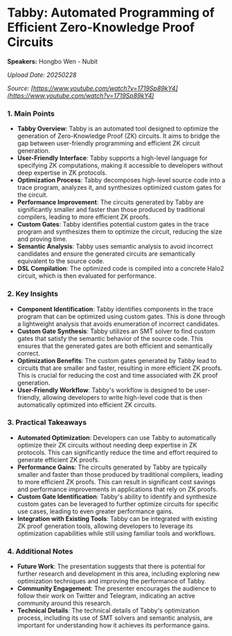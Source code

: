 # Tabby: Automated Programming of Efficient Zero-Knowledge Proof Circuits

**Speakers:** Hongbo Wen - Nubit


*Upload Date: 20250228*

*Source: [https://www.youtube.com/watch?v=1719Sp89kY4](https://www.youtube.com/watch?v=1719Sp89kY4)*

### 1. Main Points

- **Tabby Overview**: Tabby is an automated tool designed to optimize the generation of Zero-Knowledge Proof (ZK) circuits. It aims to bridge the gap between user-friendly programming and efficient ZK circuit generation.
- **User-Friendly Interface**: Tabby supports a high-level language for specifying ZK computations, making it accessible to developers without deep expertise in ZK protocols.
- **Optimization Process**: Tabby decomposes high-level source code into a trace program, analyzes it, and synthesizes optimized custom gates for the circuit.
- **Performance Improvement**: The circuits generated by Tabby are significantly smaller and faster than those produced by traditional compilers, leading to more efficient ZK proofs.
- **Custom Gates**: Tabby identifies potential custom gates in the trace program and synthesizes them to optimize the circuit, reducing the size and proving time.
- **Semantic Analysis**: Tabby uses semantic analysis to avoid incorrect candidates and ensure the generated circuits are semantically equivalent to the source code.
- **DSL Compilation**: The optimized code is compiled into a concrete Halo2 circuit, which is then evaluated for performance.

### 2. Key Insights

- **Component Identification**: Tabby identifies components in the trace program that can be optimized using custom gates. This is done through a lightweight analysis that avoids enumeration of incorrect candidates.
- **Custom Gate Synthesis**: Tabby utilizes an SMT solver to find custom gates that satisfy the semantic behavior of the source code. This ensures that the generated gates are both efficient and semantically correct.
- **Optimization Benefits**: The custom gates generated by Tabby lead to circuits that are smaller and faster, resulting in more efficient ZK proofs. This is crucial for reducing the cost and time associated with ZK proof generation.
- **User-Friendly Workflow**: Tabby's workflow is designed to be user-friendly, allowing developers to write high-level code that is then automatically optimized into efficient ZK circuits.

### 3. Practical Takeaways

- **Automated Optimization**: Developers can use Tabby to automatically optimize their ZK circuits without needing deep expertise in ZK protocols. This can significantly reduce the time and effort required to generate efficient ZK proofs.
- **Performance Gains**: The circuits generated by Tabby are typically smaller and faster than those produced by traditional compilers, leading to more efficient ZK proofs. This can result in significant cost savings and performance improvements in applications that rely on ZK proofs.
- **Custom Gate Identification**: Tabby's ability to identify and synthesize custom gates can be leveraged to further optimize circuits for specific use cases, leading to even greater performance gains.
- **Integration with Existing Tools**: Tabby can be integrated with existing ZK proof generation tools, allowing developers to leverage its optimization capabilities while still using familiar tools and workflows.

### 4. Additional Notes

- **Future Work**: The presentation suggests that there is potential for further research and development in this area, including exploring new optimization techniques and improving the performance of Tabby.
- **Community Engagement**: The presenter encourages the audience to follow their work on Twitter and Telegram, indicating an active community around this research.
- **Technical Details**: The technical details of Tabby's optimization process, including its use of SMT solvers and semantic analysis, are important for understanding how it achieves its performance gains.